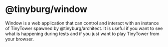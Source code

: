 # @tinyburg/window

Window is a web application that can control and interact with an instance of TinyTower spawned by @tinyburg/architect. It is useful if you want to see what is happening during tests and if you just want to play TinyTower from your browser.

